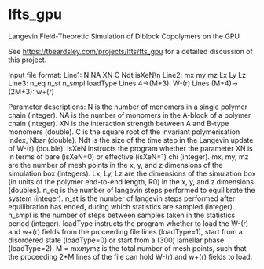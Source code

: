 # lfts_gpu
Langevin Field-Theoretic Simulation of Diblock Copolymers on the GPU

See https://tbeardsley.com/projects/lfts/fts_gpu for a detailed discussion of this project.

Input file format:
Line1: N NA XN C Ndt isXeN\n
Line2: mx my mz Lx Ly Lz
Line3: n_eq n_st n_smpl loadType
Lines 4->(M+3): W-(r)
Lines (M+4)->(2M+3): w+(r)

Parameter descriptions:
N is the number of monomers in a single polymer chain (integer).
NA is the number of monomers in the A-block of a polymer chain (integer).
XN is the interaction strength between A and B-type monomers (double).
C is the square root of the invariant polymerisation index, Nbar (double).
Ndt is the size of the time step in the Langevin update of W-(r) (double).
isXeN instructs the program whether the parameter XN is in terms of bare (isXeN=0) or effective (isXeN=1) chi (integer).
mx, my, mz are the number of mesh points in the x, y, and z dimensions of the simulation box (integers).
Lx, Ly, Lz are the dimensions of the simulation box (in units of the polymer end-to-end length, R0) in the x, y, and z dimensions (doubles).
n_eq is the number of langevin steps performed to equilibrate the system (integer).
n_st is the number of langevin steps performed after equilibration has ended, during which statistics are sampled (integer).
n_smpl is the number of steps between samples taken in the statistics period (integer).
loadType instructs the program whether to load the W-(r) and w+(r) fields from the proceeding file lines (loadType=1), start from a disordered state (loadType=0) or start from a (300) lamellar phase (loadType=2).
M = mx*my*mz is the total number of mesh points, such that the proceeding 2*M lines of the file can hold W-(r) and w+(r) fields to load.

